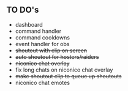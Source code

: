 ## TO DO's

+ dashboard
+ command handler
+ command cooldowns
+ event handler for obs
+ ~~shoutout with clip on screen~~
+ ~~auto shoutout for hosters/raiders~~
+ ~~niconico chat overlay~~
+ fix long chats on niconico chat overlay
+ ~~make shoutout clip to queue up shoutouts~~
+ niconico chat emotes